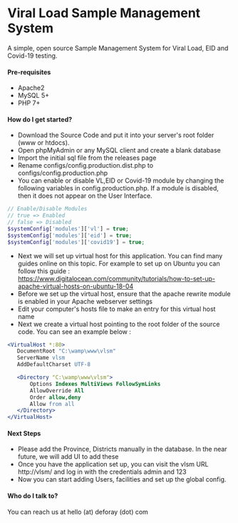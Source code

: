 # Viral Load Sample Management System #

A simple, open source Sample Management System for Viral Load, EID and Covid-19 testing.

#### Pre-requisites
* Apache2
* MySQL 5+
* PHP 7+


#### How do I get started?
* Download the Source Code and put it into your server's root folder (www or htdocs).
* Open phpMyAdmin or any MySQL client and create a blank database
* Import the initial sql file from the releases page
* Rename configs/config.production.dist.php to configs/config.production.php
* You can enable or disable VL,EID or Covid-19 module by changing the following variables in config.production.php. If a module is disabled, then it does not appear on the User Interface.

```php
// Enable/Disable Modules
// true => Enabled
// false => Disabled
$systemConfig['modules']['vl'] = true;
$systemConfig['modules']['eid'] = true;
$systemConfig['modules']['covid19'] = true;
```

* Next we will set up virtual host for this application. You can find many guides online on this topic. For example to set up on Ubuntu you can follow this guide : https://www.digitalocean.com/community/tutorials/how-to-set-up-apache-virtual-hosts-on-ubuntu-18-04
* Before we set up the virtual host, ensure that the apache rewrite module is enabled in your Apache webserver settings
* Edit your computer's hosts file to make an entry for this virtual host name
* Next we create a virtual host pointing to the root folder of the source code. You can see an example below : 

```apache
<VirtualHost *:80>
   DocumentRoot "C:\wamp\www\vlsm"
   ServerName vlsm
   AddDefaultCharset UTF-8

   <Directory "C:\wamp\www\vlsm">
       Options Indexes MultiViews FollowSymLinks
       AllowOverride All
       Order allow,deny
       Allow from all
   </Directory>
</VirtualHost>
```

#### Next Steps
* Please add the Province, Districts manually in the database. In the near future, we will add UI to add these
* Once you have the application set up, you can visit the vlsm URL http://vlsm/ and log in with the credentials admin and 123
* Now you can start adding Users, facilities and set up the global config.

#### Who do I talk to?
You can reach us at hello (at) deforay (dot) com